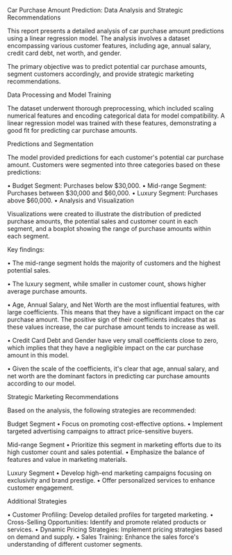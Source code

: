 Car Purchase Amount Prediction: Data Analysis and Strategic Recommendations


This report presents a detailed analysis of car purchase amount predictions using a linear regression model. The analysis involves a dataset encompassing various customer features, including age, annual salary, credit card debt, net worth, and gender. 

The primary objective was to predict potential car purchase amounts, segment customers accordingly, and provide strategic marketing recommendations.

Data Processing and Model Training

The dataset underwent thorough preprocessing, which included scaling numerical features and encoding categorical data for model compatibility. A linear regression model was trained with these features, demonstrating a good fit for predicting car purchase amounts.

Predictions and Segmentation

The model provided predictions for each customer's potential car purchase amount. Customers were segmented into three categories based on these predictions:

•	Budget Segment: Purchases below $30,000.
•	Mid-range Segment: Purchases between $30,000 and $60,000.
•	Luxury Segment: Purchases above $60,000.
•	Analysis and Visualization

Visualizations were created to illustrate the distribution of predicted purchase amounts, the potential sales and customer count in each segment, and a boxplot showing the range of purchase amounts within each segment.

Key findings:

•	The mid-range segment holds the majority of customers and the highest potential sales.

•	The luxury segment, while smaller in customer count, shows higher average purchase amounts.

•	Age, Annual Salary, and Net Worth are the most influential features, with large coefficients. This means that they have a significant impact on the car purchase amount. The positive sign of their coefficients indicates that as these values increase, the car purchase amount tends to increase as well.

•	Credit Card Debt and Gender have very small coefficients close to zero, which implies that they have a negligible impact on the car purchase amount in this model.

•	Given the scale of the coefficients, it's clear that age, annual salary, and net worth are the dominant factors in predicting car purchase amounts according to our model.

Strategic Marketing Recommendations

Based on the analysis, the following strategies are recommended:

Budget Segment
•	Focus on promoting cost-effective options.
•	Implement targeted advertising campaigns to attract price-sensitive buyers.

Mid-range Segment
•	Prioritize this segment in marketing efforts due to its high customer count and sales potential.
•	Emphasize the balance of features and value in marketing materials.

Luxury Segment
•	Develop high-end marketing campaigns focusing on exclusivity and brand prestige.
•	Offer personalized services to enhance customer engagement.

Additional Strategies

•	Customer Profiling: Develop detailed profiles for targeted marketing.
•	Cross-Selling Opportunities: Identify and promote related products or services.
•	Dynamic Pricing Strategies: Implement pricing strategies based on demand and supply.
•	Sales Training: Enhance the sales force's understanding of different customer segments.



